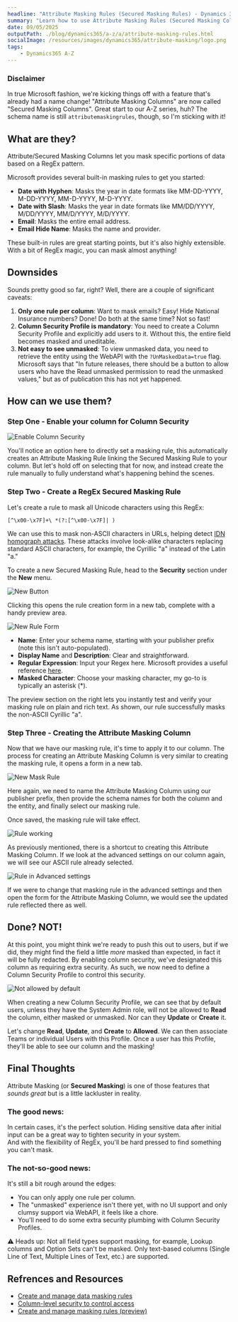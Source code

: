 ```yaml
---
headline: "Attribute Masking Rules (Secured Masking Rules) - Dynamics 365 CE: From A-Z"
summary: "Learn how to use Attribute Masking Rules (Secured Masking Columns) in Dynamics 365 CE to securely mask sensitive data. Tips, caveats, and real-world examples."
date: 09/05/2025
outputPath: ./blog/dynamics365/a-z/a/attribute-masking-rules.html
socialImage: /resources/images/dynamics365/attribute-masking/logo.png
tags: 
    - Dynamics365 A-Z
---
```



### Disclaimer

In true Microsoft fashion, we're kicking things off with a feature that's already had a name change! "Attribute Masking Columns" are now called "Secured Masking Columns". Great start to our A-Z series, huh? The schema name is still `attributemaskingrules`, though, so I'm sticking with it!

## What are they?

Attribute/Secured Masking Columns let you mask specific portions of data based on a RegEx pattern.

Microsoft provides several built-in masking rules to get you started:

* **Date with Hyphen**: Masks the year in date formats like MM-DD-YYYY, M-DD-YYYY, MM-D-YYYY, M-D-YYYY.
* **Date with Slash**: Masks the year in date formats like MM/DD/YYYY, M/DD/YYYY, MM/D/YYYY, M/D/YYYY.
* **Email**: Masks the entire email address.
* **Email Hide Name**: Masks the name and provider.

These built-in rules are great starting points, but it's also highly extensible. With a bit of RegEx magic, you can mask almost anything!

## Downsides

Sounds pretty good so far, right? Well, there are a couple of significant caveats:

1. **Only one rule per column**: Want to mask emails? Easy! Hide National Insurance numbers? Done! Do both at the same time? Not so fast!
2. **Column Security Profile is mandatory**: You need to create a Column Security Profile and explicitly add users to it. Without this, the entire field becomes masked and uneditable.
3. **Not easy to see unmasked**: To view unmasked data, you need to retrieve the entity using the WebAPI with the `?UnMaskedData=true` flag. Microsoft says that "In future releases, there should be a button to allow users who have the Read unmasked permission to read the unmasked values," but as of publication this has not yet happened.


## How can we use them? 

### Step One - Enable your column for Column Security
![Enable Column Security](/resources\images\dynamics365\attribute-masking\security.png "Enable Column Security")

You'll notice an option here to directly set a masking rule, this automatically creates an Attribute Masking Rule linking the Secured Masking Rule to your column. But let's hold off on selecting that for now, and instead create the rule manually to fully understand what's happening behind the scenes.

### Step Two - Create a RegEx Secured Masking Rule

Let's create a rule to mask all Unicode characters using this RegEx:

```regex
[^\x00-\x7F]+\ *(?:[^\x00-\x7F]| )
```

We can use this to mask non-ASCII characters in URLs, helping detect [IDN homograph attacks](https://en.wikipedia.org/wiki/IDN_homograph_attack). These attacks involve look-alike characters replacing standard ASCII characters, for example, the Cyrillic "а" instead of the Latin "a."

To create a new Secured Masking Rule, head to the **Security** section under the **New** menu.

![New Button](/resources/images/dynamics365/attribute-masking/new-rule.png "New Button")

Clicking this opens the rule creation form in a new tab, complete with a handy preview area.

![New Rule Form](/resources/images/dynamics365/attribute-masking/new-rule-form.png "New Rule Form")

* **Name**: Enter your schema name, starting with your publisher prefix (note this isn't auto-populated).
* **Display Name** and **Description**: Clear and straightforward.
* **Regular Expression**: Input your Regex here. Microsoft provides a useful reference [here](https://learn.microsoft.com/en-us/dotnet/standard/base-types/regular-expression-language-quick-reference).
* **Masked Character**: Choose your masking character, my go-to is typically an asterisk (\*).

The preview section on the right lets you instantly test and verify your masking rule on plain and rich text. As shown, our rule successfully masks the non-ASCII Cyrillic "а".


### Step Three - Creating the Attribute Masking Column

Now that we have our masking rule, it's time to apply it to our column. The process for creating an Attribute Masking Column is very similar to creating the masking rule, it opens a form in a new tab.

![New Mask Rule](/resources/images/dynamics365/attribute-masking/new-mask-rule.png "New Mask Rule")

Here again, we need to name the Attribute Masking Column using our publisher prefix, then provide the schema names for both the column and the entity, and finally select our masking rule.

Once saved, the masking rule will take effect.

![Rule working](/resources/images/dynamics365/attribute-masking/rule-working.png "Rule working")

As previously mentioned, there is a shortcut to creating this Attribute Masking Column. If we look at the advanced settings on our column again, we will see our ASCII rule already selected.

![Rule in Advanced settings](/resources/images/dynamics365/attribute-masking/rule-in-advanced.png "Rule in Advanced settings")

If we were to change that masking rule in the advanced settings and then open the form for the Attribute Masking Column, we would see the updated rule reflected there as well.


## Done? NOT!

At this point, you might think we're ready to push this out to users, but if we did, they might find the field a little *more* masked than expected, in fact it will be fully redacted. By enabling column security, we've designated this column as requiring extra security. As such, we now need to define a Column Security Profile to control this security.

![Not allowed by default](/resources/images/dynamics365/attribute-masking/profile-not-allowed.png "Not allowed by default")

When creating a new Column Security Profile, we can see that by default users, unless they have the System Admin role, will not be allowed to **Read** the column, either masked or unmasked. Nor can they **Update** or **Create** it.

Let's change **Read**, **Update**, and **Create** to **Allowed**. We can then associate Teams or individual Users with this Profile. Once a user has this Profile, they'll be able to see our column and the masking!

## Final Thoughts

Attribute Masking (or **Secured Masking**) is one of those features that *sounds great* but is a little lackluster in reality.

### The good news:  

In certain cases, it's the perfect solution. Hiding sensitive data after initial input can be a great way to tighten security in your system.  
And with the flexibility of RegEx, you'll be hard pressed to find something you can't mask.

### The not-so-good news:  

It's still a bit rough around the edges:

* You can only apply one rule per column.
* The "unmasked" experience isn't there yet, with no UI support and only clumsy support via WebAPI, it feels like a chore.
* You’ll need to do some extra security plumbing with Column Security Profiles.

⚠️ Heads up: Not all field types support masking, for example, Lookup columns and Option Sets can't be masked. Only text-based columns (Single Line of Text, Multiple Lines of Text, etc.) are supported.

## Refrences and Resources 


- [Create and manage data masking rules](https://learn.microsoft.com/en-us/dynamics365/customer-service/administer/data-masking-settings?WT.mc_id=DX-MVP-5004571)
- [Column-level security to control access](https://learn.microsoft.com/en-us/power-platform/admin/field-level-security)
- [Create and manage masking rules (preview)](https://learn.microsoft.com/en-us/power-platform/admin/create-manage-masking-rules )
